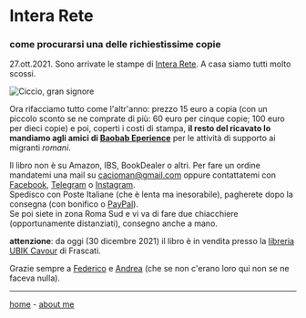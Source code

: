 # Intera Rete  
### come procurarsi una delle richiestissime copie

27.ott.2021. Sono arrivate le stampe di [Intera Rete](https://cacioman.github.io/interarete.html). A casa siamo tutti molto scossi.   
  
![](https://live.staticflickr.com/65535/51633405279_c9a06f1da5_z.jpg "Ciccio, gran signore")

Ora rifacciamo tutto come l'altr'anno: prezzo 15 euro a copia (con un piccolo sconto se ne comprate di più: 60 euro per cinque copie; 100 euro per dieci copie) e poi, coperti i costi di stampa, **il resto del ricavato lo mandiamo agli amici di [Baobab Eperience](https://baobabexperience.org/)** per le attività di supporto ai migranti *romani*.  

Il libro non è su Amazon, IBS, BookDealer o altri. Per fare un ordine mandatemi una mail su [cacioman@gmail.com](mailto::cacioman@gmail.com) oppure contattatemi con [Facebook](https://www.facebook.com/ClaudioGatti63), [Telegram](https://t.me/cgatti) o [Instagram](https://www.instagram.com/cacioman63).  
Spedisco con Poste Italiane (che è lenta ma inesorabile), pagherete dopo la consegna (con bonifico o [PayPal](https://www.paypal.me/ClaudioGatti)).  
Se poi siete in zona Roma Sud e vi va di fare due chiacchiere (opportunamente distanziati), consegno anche a mano.  

**attenzione**: da oggi (30 dicembre 2021) il libro è in vendita presso la [libreria UBIK Cavour](https://www.facebook.com/libreria.frascati.cavour) di Frascati.  

Grazie sempre a [Federico](https://www.facebook.com/federico.cianciaruso) e [Andrea](https://www.facebook.com/andrea.mammarella) (che se non c'erano loro qui non se ne faceva nulla).

---    
[home](https://cacioman.github.io/interarete.html) - [about me](https://about.me/cacioman)  
